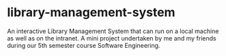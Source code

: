 # library-management-system
An interactive Library Management System that can run on a local machine as well as on the intranet.
A mini project undertaken by me and my friends during our 5th semester course Software Engineering.
